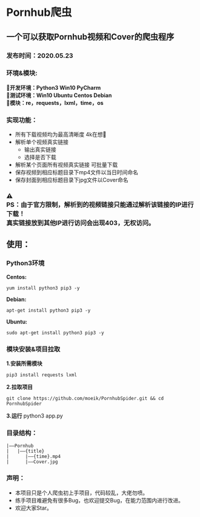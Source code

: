 # Pornhub爬虫

## 一个可以获取Pornhub视频和Cover的爬虫程序
### 发布时间：2020.05.23

### 环境&模块:
**:cake:开发环境：Python3 Win10 PyCharm**
</br>
**:lollipop:测试环境：Win10  Ubuntu  Centos  Debian**
</br>
**:fish_cake:模块：re，requests，lxml，time，os**

### 实现功能：
- 所有下载视频均为最高清晰度  4k在想:peach:
- 解析单个视频真实链接
	- 输出真实链接
	- 选择是否下载
- 解析某个页面所有视频真实链接 可批量下载
- 保存视频到相应标题目录下mp4文件以当日时间命名
- 保存封面到相应标题目录下jpg文件以Cover命名
### :warning:<br>**PS**：由于官方限制，解析到的视频链接只能通过解析该链接的IP进行下载！<br>真实链接放到其他IP进行访问会出现403，无权访问。


## 使用：

### Python3环境
**Centos:**
```shell
yum install python3 pip3 -y
```
**Debian:**
```shell
apt-get install python3 pip3 -y
```
**Ubuntu:**
```shell
sudo apt-get install python3 pip3 -y
```


### 模块安装&项目拉取

**1.安装所需模块**
```shell
pip3 install requests lxml
```

**2.拉取项目**
```shell
git clone https://github.com/moeik/PornhubSpider.git && cd PornhubSpider
```

**3.运行**
python3 app.py

### 目录结构：
```
|——Pornhub
|   |——{title}
|      |——{time}.mp4
|      |——Cover.jpg
```

### 声明：
- 本项目只是个人爬虫初上手项目，代码较乱，大佬勿喷。
- 练手项目难避免有很多Bug，也欢迎提交Bug，在能力范围内进行改进。
- 欢迎大家Star。